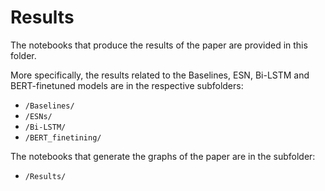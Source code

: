 Results
======

The notebooks that produce the results of the paper are provided in this folder. 

More specifically, the results related to the Baselines, ESN, Bi-LSTM and BERT-finetuned models are in the respective subfolders:
* ```/Baselines/```
* ```/ESNs/```
* ```/Bi-LSTM/```
* ```/BERT_finetining/```

The notebooks that generate the graphs of the paper are in the subfolder:
* ```/Results/```

